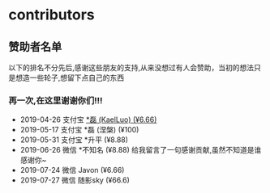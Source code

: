 # contributors

## 赞助者名单

以下的排名不分先后,感谢这些朋友的支持,从来没想过有人会赞助，当初的想法只是想造一些轮子,想留下点自己的东西

### 再一次,在这里谢谢你们!!!

- 2019-04-26 支付宝 [*磊 (KaelLuo) (¥6.66)](http://github.com/KaelLuo)
- 2019-05-17 支付宝  *磊 (涅槃) (¥100)
- 2019-05-31 支付宝 *升平 (¥8.88)
- 2019-06-26 微信 *不知名 (¥8.88) 给我留言了一句感谢贡献,虽然不知道是谁 感谢你~
- 2019-07-24 微信 Javon (¥6.66)
- 2019-07-27 微信 随影sky (¥66.6)
